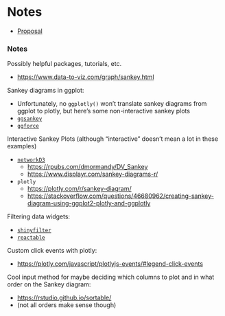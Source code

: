 Notes
================

-   [Proposal](https://docs.google.com/document/d/14OL0ACZvaSXyBVMY_aaPZR5MSuXbMVegEhk6sPkc3Ec/edit)

### Notes

Possibly helpful packages, tutorials, etc.

-   <https://www.data-to-viz.com/graph/sankey.html>

Sankey diagrams in ggplot:

-   Unfortunately, no `ggplotly()` won’t translate sankey diagrams from
    ggplot to plotly, but here’s some non-interactive sankey plots
-   [`ggsankey`](https://github.com/davidsjoberg/ggsankey)
-   [`ggforce`](https://ggforce.data-imaginist.com/reference/geom_parallel_sets.html)

Interactive Sankey Plots (although “interactive” doesn’t mean a lot in
these examples)

-   [`networkD3`](https://christophergandrud.github.io/networkD3/)
    -   <https://rpubs.com/dmormandy/DV_Sankey>
    -   <https://www.displayr.com/sankey-diagrams-r/>
-   `plotly`
    -   <https://plotly.com/r/sankey-diagram/>
    -   <https://stackoverflow.com/questions/46680962/creating-sankey-diagram-using-ggplot2-plotly-and-ggplotly>

Filtering data widgets:

-   [`shinyfilter`](https://github.com/jsugarelli/shinyfilter)
-   [`reactable`](https://glin.github.io/reactable/articles/examples.html#filtering)

Custom click events with plotly:

-   <https://plotly.com/javascript/plotlyjs-events/#legend-click-events>

Cool input method for maybe deciding which columns to plot and in what
order on the Sankey diagram:

-   <https://rstudio.github.io/sortable/>
-   (not all orders make sense though)

